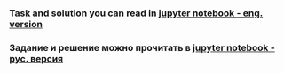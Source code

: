 ### Task and solution you can read in [jupyter notebook - eng. version](https://github.com/AdamovichAleksey/Retweets_forecasting/blob/master/Predicting%20Retweets%20-%20English.ipynb)

### Задание и решение можно прочитать в [jupyter notebook - рус. версия](https://github.com/AdamovichAleksey/Retweets_forecasting/blob/master/Predicting%20Retweets%20-%20Russian.ipynb)
